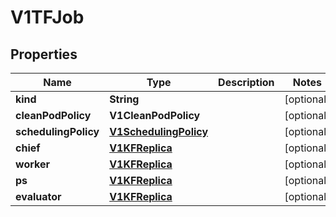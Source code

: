 

# V1TFJob


## Properties

Name | Type | Description | Notes
------------ | ------------- | ------------- | -------------
**kind** | **String** |  |  [optional]
**cleanPodPolicy** | **V1CleanPodPolicy** |  |  [optional]
**schedulingPolicy** | [**V1SchedulingPolicy**](V1SchedulingPolicy.md) |  |  [optional]
**chief** | [**V1KFReplica**](V1KFReplica.md) |  |  [optional]
**worker** | [**V1KFReplica**](V1KFReplica.md) |  |  [optional]
**ps** | [**V1KFReplica**](V1KFReplica.md) |  |  [optional]
**evaluator** | [**V1KFReplica**](V1KFReplica.md) |  |  [optional]



